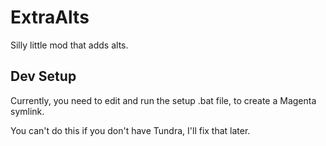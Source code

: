 # ExtraAlts

Silly little mod that adds alts.

## Dev Setup

Currently, you need to edit and run the setup .bat file, to create a Magenta symlink.

You can't do this if you don't have Tundra, I'll fix that later.
